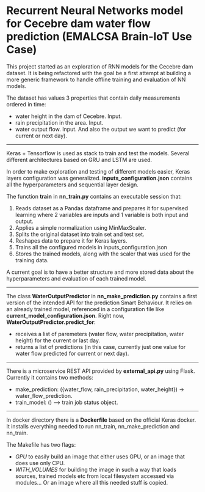 # Recurrent Neural Networks model for Cecebre dam water flow prediction (EMALCSA Brain-IoT Use Case)

This project started as an exploration of RNN models for the Cecebre dam dataset. It is being refactored with the goal be a first attempt at building a more generic framework to handle offline training and evaluation of NN models.

The dataset has values 3 properties that contain daily measurements ordered in time:
* water height in the dam of Cecebre. Input.
* rain precipitation in the area. Input.
* water output flow. Input. And also the output we want to predict (for current or next day).

-----

Keras + Tensorflow is used as stack to train and test the models. Several different architectures based on GRU and LSTM are used.

In order to make exploration and testing of different models easier, Keras layers configuration was generalized. **inputs_configuration.json** contains all the hyperparameters and sequential layer design.

The function **train** in **nn_train.py** contains an executable session that:
1. Reads dataset as a Pandas dataframe and prepares it for supervised learning where 2 variables are inputs and 1 variable is both input and output.
2. Applies a simple normalization using MinMaxScaler.
3. Splits the original dataset into train set and test set.
4. Reshapes data to prepare it for Keras layers.
5. Trains all the configured models in inputs_configuration.json
6. Stores the trained models, along with the scaler that was used for the training data.

A current goal is to have a better structure and more stored data about the hyperparameters and evaluation of each trained model.

-----

The class **WaterOutputPredictor** in **nn_make_prediction.py** contains a first version of the intended API for the prediction Smart Behaviour.
It relies on an already trained model, referenced in a configuration file like **current_model_configuration.json**.
Right now, **WaterOutputPredictor.predict_for**:
* receives a list of paremeters (water flow, water precipitation, water height) for the current or last day.
* returns a list of predictions (in this case, currently just one value for water flow predicted for current or next day).

-----

There is a microservice REST API provided by **external_api.py** using Flask. Currently it contains two methods:
* make_prediction: ({water_flow, rain_precipitation, water_height}) -> water_flow_prediction.
* train_model: () --> train job status object.

-----

In docker directory there is a **Dockerfile** based on the official Keras docker. It installs everything needed to run nn_train, nn_make_prediction and nn_train. 

The Makefile has two flags:
 * *GPU* to easily build an image that either uses GPU, or an image that does use only CPU. 
 * *WITH_VOLUMES* for building the image in such a way that loads sources, trained models etc from local filesystem accessed via modules... Or an image where all this needed stuff is copied.





